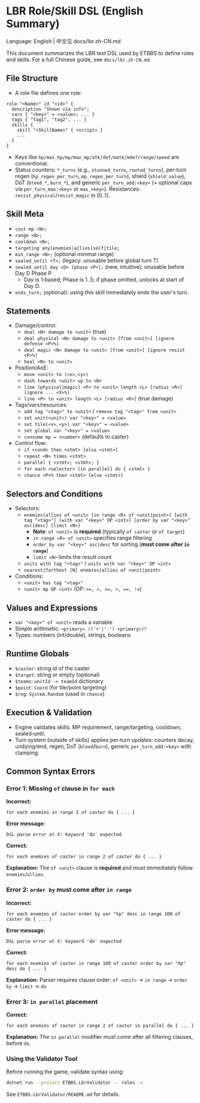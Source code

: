 # LBR Role/Skill DSL (English Summary)

Language: English | 中文见 docs/lbr.zh-CN.md

This document summarizes the LBR text DSL used by ETBBS to define roles and
skills. For a full Chinese guide, see `docs/lbr.zh-CN.md`.

## File Structure

- A role file defines one role:

```
role "<Name>" id "<id>" {
  description "Shown via info";
  vars { "<key>" = <value>; ... }
  tags { "tag1", "tag2", ... }
  skills {
    skill "<SkillName>" { <script> }
    ...
  }
}
```

- Keys like `hp/max_hp/mp/max_mp/atk/def/matk/mdef/range/speed` are conventional.
- Status counters: `*_turns` (e.g., `stunned_turns`, `rooted_turns`), per‑turn regen
  (`hp_regen_per_turn`, `mp_regen_per_turn`), shield (`shield_value`), DoT
  (`bleed_*`, `burn_*`), and generic `per_turn_add:<key>` (+ optional caps via
  `per_turn_max:<key>` or `max_<key>`). Resistances: `resist_physical`/`resist_magic` in [0..1].

## Skill Meta

- `cost mp <N>;`
- `range <N>;`
- `cooldown <N>;`
- `targeting any|enemies|allies|self|tile;`
- `min_range <N>;` (optional minimal range)
- `sealed_until <T>;` (legacy: unusable before global turn T)
- `sealed_until day <D> [phase <P>];` (new, intuitive): unusable before Day D Phase P
  - Day is 1‑based; Phase is 1..5; if phase omitted, unlocks at start of Day D.
- `ends_turn;` (optional): using this skill immediately ends the user's turn.

## Statements

- Damage/control:
  - `deal <N> damage to <unit>` (true)
  - `deal physical <N> damage to <unit> [from <unit>] [ignore defense <P>%]`
  - `deal magic <N> damage to <unit> [from <unit>] [ignore resist <P>%]`
  - `heal <N> to <unit>`
- Position/AoE:
  - `move <unit> to (<x>,<y>)`
  - `dash towards <unit> up to <N>`
  - `line [physical|magic] <P> to <unit> length <L> [radius <R>] [ignore ... <X>%]`
  - `line <P> to <unit> length <L> [radius <R>]` (true damage)
- Tags/vars/resources:
  - `add tag "<tag>" to <unit>` / `remove tag "<tag>" from <unit>`
  - `set unit(<unit>) var "<key>" = <value>`
  - `set tile(<x>,<y>) var "<key>" = <value>`
  - `set global var "<key>" = <value>`
  - `consume mp = <number>` (defaults to caster)
- Control flow:
  - `if <cond> then <stmt> [else <stmt>]`
  - `repeat <N> times <stmt>`
  - `parallel { <stmt>; <stmt>; }`
  - `for each <selector> [in parallel] do { <stmt> }`
  - `chance <P>% then <stmt> [else <stmt>]`

## Selectors and Conditions

- Selectors:
  - `enemies|allies of <unit> [in range <R> of <unit|point>] [with tag "<tag>"] [with var "<key>" OP <int>] [order by var "<key>" asc|desc] [limit <N>]`
    - **Note**: `of <unit>` is **required** (typically `of caster` or `of target`)
    - `in range <R> of <unit>` specifies range filtering
    - `order by var "<key>" asc|desc` for sorting (**must come after `in range`**)
    - `limit <N>` limits the result count
  - `units with tag "<tag>"` / `units with var "<key>" OP <int>`
  - `nearest|farthest [N] enemies|allies of <unit|point>`
- Conditions:
  - `<unit> has tag "<tag>"`
  - `<unit> mp OP <int>` (OP: `>=, >, <=, <, ==, !=`)

## Values and Expressions

- `var "<key>" of <unit>` reads a variable
- Simple arithmetic: `<primary> (('+'|'-') <primary>)*`
- Types: numbers (int/double), strings, booleans

## Runtime Globals

- `$caster`: string id of the caster
- `$target`: string or empty (optional)
- `$teams`: `unitId -> teamId` dictionary
- `$point`: `Coord` (for tile/point targeting)
- `$rng`: `System.Random` (used in `chance`)

## Execution & Validation

- Engine validates skills: MP requirement, range/targeting, cooldown, sealed‑until.
- Turn system (outside of skills) applies per‑turn updates: counters decay, undying/end, regen,
  DoT (`bleed`/`burn`), generic `per_turn_add:<key>` with clamping.

## Common Syntax Errors

### Error 1: Missing `of` clause in `for each`

**Incorrect:**
```lbr
for each enemies in range 2 of caster do { ... }
```

**Error message:**
```
DSL parse error at X: keyword 'do' expected
```

**Correct:**
```lbr
for each enemies of caster in range 2 of caster do { ... }
```

**Explanation:** The `of <unit>` clause is **required** and must immediately follow `enemies`/`allies`.

### Error 2: `order by` must come after `in range`

**Incorrect:**
```lbr
for each enemies of caster order by var "hp" desc in range 100 of caster do { ... }
```

**Error message:**
```
DSL parse error at X: keyword 'do' expected
```

**Correct:**
```lbr
for each enemies of caster in range 100 of caster order by var "hp" desc do { ... }
```

**Explanation:** Parser requires clause order: `of <unit>` → `in range` → `order by` → `limit` → `do`

### Error 3: `in parallel` placement

**Correct:**
```lbr
for each enemies of caster in range 2 of caster in parallel do { ... }
```

**Explanation:** The `in parallel` modifier must come after all filtering clauses, before `do`.

### Using the Validator Tool

Before running the game, validate syntax using:

```bash
dotnet run --project ETBBS.LbrValidator -- roles -v
```

See `ETBBS.LbrValidator/README.md` for details.
